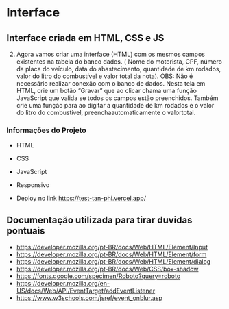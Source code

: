 # Interface

## Interface criada em HTML, CSS e JS

2) Agora vamos criar uma interface (HTML) com os mesmos campos existentes na tabela do banco dados. ( Nome
do motorista, CPF, número da placa do veículo, data do abastecimento, quantidade de km rodados, valor do
litro do combustível e valor total da nota). OBS: Não é necessário realizar conexão com o banco de dados.
Nesta tela em HTML, crie um botão “Gravar” que ao clicar chama uma função JavaScript que valida se todos
os campos estão preenchidos. Também crie uma função para ao digitar a quantidade de km rodados e o valor
do litro do combustível, preenchaautomaticamente o valortotal.

### Informações do Projeto
- HTML
- CSS
- JavaScript
- Responsivo

- Deploy no link https://test-tan-phi.vercel.app/

## Documentação utilizada para tirar duvidas pontuais

- https://developer.mozilla.org/pt-BR/docs/Web/HTML/Element/Input
- https://developer.mozilla.org/pt-BR/docs/Web/HTML/Element/form
- https://developer.mozilla.org/pt-BR/docs/Web/HTML/Element/dialog
- https://developer.mozilla.org/pt-BR/docs/Web/CSS/box-shadow
- https://fonts.google.com/specimen/Roboto?query=roboto
- https://developer.mozilla.org/en-US/docs/Web/API/EventTarget/addEventListener
- https://www.w3schools.com/jsref/event_onblur.asp
